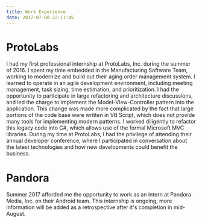 ```yaml
---
title: Work Experience
date: 2017-07-08 22:11:45
---
```


# ProtoLabs

I had my first professional internship at ProtoLabs, Inc. during the summer of 2016. I spent my time embedded in the Manufacturing Software Team, working to modernize and build out their aging order management system. I learned to operate in an agile development environment, including meeting management, task sizing, time estimation, and prioritization. I had the opportunity to participate in large refactoring and architecture discussions, and led the charge to implement the Model-View-Controller pattern into the application. This change was made more complicated by the fact that large portions of the code base were written in VB Script, which does not provide many tools for implementing modern patterns. I worked diligently to refactor this legacy code into C#, which allows use of the formal Microsoft MVC libraries. During my time at ProtoLabs, I had the privilege of attending their annual developer conference, where I participated in conversation about the latest technologies and how new developments could benefit the business.

# Pandora

Summer 2017 afforded me the opportunity to work as an intern at Pandora Media, Inc. on their Android team. This internship is ongoing, more information will be added as a retrospective after it's completion in mid-August.

